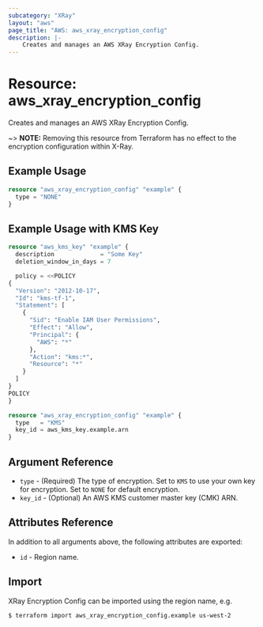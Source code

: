 ```yaml
---
subcategory: "XRay"
layout: "aws"
page_title: "AWS: aws_xray_encryption_config"
description: |-
    Creates and manages an AWS XRay Encryption Config.
---
```


# Resource: aws_xray_encryption_config

Creates and manages an AWS XRay Encryption Config.

~> **NOTE:** Removing this resource from Terraform has no effect to the encryption configuration within X-Ray.

## Example Usage

```terraform
resource "aws_xray_encryption_config" "example" {
  type = "NONE"
}
```

## Example Usage with KMS Key

```terraform
resource "aws_kms_key" "example" {
  description             = "Some Key"
  deletion_window_in_days = 7

  policy = <<POLICY
{
  "Version": "2012-10-17",
  "Id": "kms-tf-1",
  "Statement": [
    {
      "Sid": "Enable IAM User Permissions",
      "Effect": "Allow",
      "Principal": {
        "AWS": "*"
      },
      "Action": "kms:*",
      "Resource": "*"
    }
  ]
}
POLICY
}

resource "aws_xray_encryption_config" "example" {
  type   = "KMS"
  key_id = aws_kms_key.example.arn
}
```

## Argument Reference

* `type` - (Required) The type of encryption. Set to `KMS` to use your own key for encryption. Set to `NONE` for default encryption.
* `key_id` - (Optional) An AWS KMS customer master key (CMK) ARN.

## Attributes Reference

In addition to all arguments above, the following attributes are exported:

* `id` - Region name.

## Import

XRay Encryption Config can be imported using the region name, e.g.

```
$ terraform import aws_xray_encryption_config.example us-west-2
```

